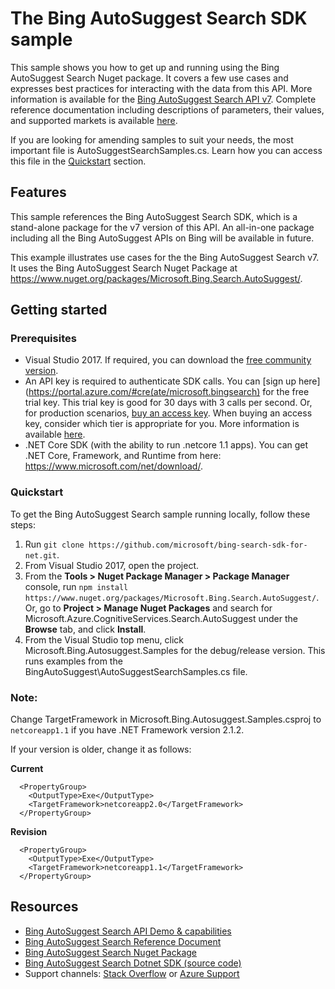 # The Bing AutoSuggest Search SDK sample

This sample shows you how to get up and running using the Bing AutoSuggest Search Nuget package. It covers a few use cases and expresses best practices for interacting with the data from this API. More information is available for the [Bing AutoSuggest Search API v7](https://docs.microsoft.com/en-us/bing/search-apis/bing-autosuggest/overview). Complete reference documentation including descriptions of parameters, their values, and supported markets is available [here](https://docs.microsoft.com/en-us/bing/search-apis/bing-autosuggest/overview).

If you are looking for amending samples to suit your needs, the most important file is AutoSuggestSearchSamples.cs. Learn how you can access this file in the [Quickstart](#quickstart) section.

## Features

This sample references the Bing AutoSuggest Search SDK, which is a stand-alone package for the v7 version of this API. An all-in-one package including all the Bing AutoSuggest APIs on Bing will be available in future.

This example illustrates use cases for the the Bing AutoSuggest Search v7. It uses the Bing AutoSuggest Search Nuget Package at https://www.nuget.org/packages/Microsoft.Bing.Search.AutoSuggest/.

## Getting started

### Prerequisites

- Visual Studio 2017. If required, you can download the [free community version](https://www.visualstudio.com/vs/community/).
- An API key is required to authenticate SDK calls. You can [sign up here](https://portal.azure.com/#cre(ate/microsoft.bingsearch) for the free trial key. This trial key is good for 30 days with 3 calls per second. Or, for production scenarios, [buy an access key](https://portal.azure.com/#create/microsoft.bingsearch). When buying an access key, consider which tier is appropriate for you. More information is available [here](https://docs.microsoft.com/en-us/bing/search-apis/bing-autosuggest/overview). 
- .NET Core SDK (with the ability to run .netcore 1.1 apps). You can get .NET Core, Framework, and Runtime from here: https://www.microsoft.com/net/download/. 

### Quickstart

To get the Bing AutoSuggest Search sample running locally, follow these steps:

1. Run `git clone https://github.com/microsoft/bing-search-sdk-for-net.git`.
2. From Visual Studio 2017, open the project.
3. From the **Tools > Nuget Package Manager > Package Manager** console, run `npm install https://www.nuget.org/packages/Microsoft.Bing.Search.AutoSuggest/`. Or, go to **Project > Manage Nuget Packages** and search for Microsoft.Azure.CognitiveServices.Search.AutoSuggest under the **Browse** tab, and click **Install**. 
4. From the Visual Studio top menu, click Microsoft.Bing.Autosuggest.Samples for the debug/release version. This runs examples from the BingAutoSuggest\AutoSuggestSearchSamples.cs file.

### Note: 
Change TargetFramework in Microsoft.Bing.Autosuggest.Samples.csproj to `netcoreapp1.1` if you have .NET Framework version 2.1.2. 

If your version is older, change it as follows:

**Current**
````  
  <PropertyGroup>
    <OutputType>Exe</OutputType>
    <TargetFramework>netcoreapp2.0</TargetFramework>
  </PropertyGroup>
````
**Revision**
````
  <PropertyGroup>
    <OutputType>Exe</OutputType>
    <TargetFramework>netcoreapp1.1</TargetFramework>
  </PropertyGroup>
````
## Resources
- [Bing AutoSuggest Search API Demo & capabilities](https://api.bing.microsoft.com/v7.0/suggestions)
- [Bing AutoSuggest Search Reference Document](https://docs.microsoft.com/en-us/bing/search-apis/bing-autosuggest/overview)
- [Bing AutoSuggest Search Nuget Package](https://www.nuget.org/packages/Microsoft.Bing.Search.AutoSuggest/)
- [Bing AutoSuggest Search Dotnet SDK (source code)](https://github.com/microsoft/bing-search-sdk-for-net/tree/main/samples/BingSearchSamples/BingAutoSuggest) 
- Support channels: [Stack Overflow](https://stackoverflow.com/questions/tagged/bing-search) or [Azure Support](https://azure.microsoft.com/en-us/support/options/)
